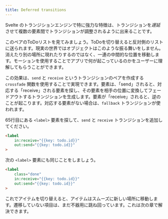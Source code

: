 ```yaml
---
title: Deferred transitions
---
```


Svelte のトランジションエンジンで特に強力な特徴は、トランジションを*遅延*させて複数の要素間でトランジションが調整されるように出来ることです。

このペアのToDoリストを見てみましょう。ToDoを切り替えると反対側のリストに送られます。現実の世界ではオブジェクトはこのような振る舞いをしません。消えたり別の場所に現れたりするのではなく、一連の中間的な位置を移動します。モーションを使用することでアプリで何が起こっているのかをユーザーに理解してもらうことができます。

この効果は、`send` と `receive` というトランジションのペアを作成する`crossfade` 関数を使用することで実現できます。要素は、「send」されると、対応する「receive」される要素を探し、その要素を相手の位置に変換してフェードアウトするトランジションを生成します。要素が「receive」されると、逆のことが起こります。対応する要素がない場合は、`fallback` トランジションが使われます。

65行目にある `<label>` 要素を探して、`send` と `receive` トランジションを追加してください。

```html
<label
	in:receive="{{key: todo.id}}"
	out:send="{{key: todo.id}}"
>
```

次の `<label>` 要素にも同じことをしましょう。

```html
<label
	class="done"
	in:receive="{{key: todo.id}}"
	out:send="{{key: todo.id}}"
>
```

これでアイテムを切り替えると、アイテムはスムーズに新しい場所に移動します。遷移していない項目は、まだ不器用に跳ね回っています。これは次の章で解決できます。